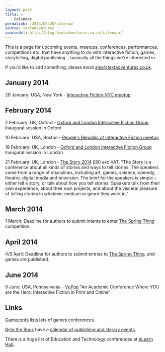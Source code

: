 ```yaml
---
layout: post
title: >
    Calendar
permalink: /2013/08/20/calendar
source: textadventures
sourceUrl: http://blog.textadventures.co.uk/calendar/
---
```

This is a page for upcoming events, meetups, conferences, performances, competitions etc. that have anything to do with interactive fiction, games, storytelling, digital publishing... basically all the things we're interested in.

If you'd like to add something, please email <a href="mailto:alex@textadventures.co.uk">alex@textadventures.co.uk</a>.

<h2>January 2014</h2>
29 January: USA, New York - <a href="https://twitter.com/clarafv/status/426792049816268800">Interactive Fiction NYC meetup</a>

<h2>February 2014</h2>
2 February: UK, Oxford - <a href="http://www.meetup.com/Oxford-and-London-Interactive-Fiction-Group/events/162489952/">Oxford and London Interactive Fiction Group</a>
Inaugural session in Oxford

10 February: USA, Boston - <a href="http://pr-if.org/2014/01/february-meetup-2/">People's Republic of Interactive Fiction meetup</a>

18 February: UK, London - <a href="http://www.meetup.com/Oxford-and-London-Interactive-Fiction-Group/events/163047932/">Oxford and London Interactive Fiction Group</a>
Inaugural session in London

21 February: UK, London - <a href="http://thestory.org.uk/">The Story 2014</a>
£60 exc VAT. "The Story is a conference about all kinds of stories and ways to tell stories. The speakers come from a range of disciplines, including art, games, science, comedy, theatre, digital media and television. The brief for the speakers is simple – either tell a story, or talk about how you tell stories. Speakers talk from their own experience, about their own projects, and about the visceral pleasure of telling stories in whatever medium or genre they work in."
<h2>March 2014</h2>
1 March: Deadline for authors to submit intents to enter <a href="http://www.springthing.net/2014/">The Spring Thing</a> competition.
<h2>April 2014</h2>
4/5 April: Deadline for authors to submit entries to <a href="http://www.springthing.net/2014/">The Spring Thing</a>, and games are published.
<h2>June 2014</h2>
9 June: USA, Pennsylvania - <a href="http://vupop.org/vupop-2/">VuPop</a>
"An Academic Conference Where YOU are the Hero: Interactive Fiction in Print and Online"
<h2>Links</h2>
<a href="http://www.gameconfs.com/">Gameconfs</a> lists lots of games conferences.

<a href="http://www.bytethebook.com/">Byte the Book</a> have a <a href="http://www.bytethebook.com/news/3197">calendar of publishing and literary events</a>.

There is a huge list of Education and Technology conferences at <a href="http://www.elearnhub.org/education-conferences-2013/">eLearn Hub</a>.